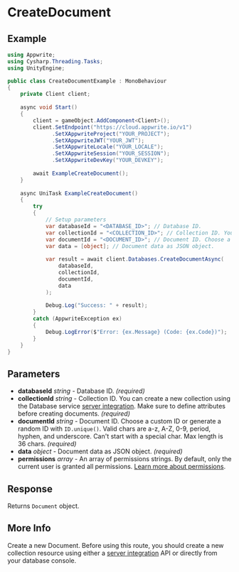 # CreateDocument

## Example

```csharp
using Appwrite;
using Cysharp.Threading.Tasks;
using UnityEngine;

public class CreateDocumentExample : MonoBehaviour
{
    private Client client;
    
    async void Start()
    {
        client = gameObject.AddComponent<Client>();
        client.SetEndpoint("https://cloud.appwrite.io/v1")
              .SetXAppwriteProject("YOUR_PROJECT");
              .SetXAppwriteJWT("YOUR_JWT");
              .SetXAppwriteLocale("YOUR_LOCALE");
              .SetXAppwriteSession("YOUR_SESSION");
              .SetXAppwriteDevKey("YOUR_DEVKEY");
        
        await ExampleCreateDocument();
    }
    
    async UniTask ExampleCreateDocument()
    {
        try
        {
            // Setup parameters
            var databaseId = "<DATABASE_ID>"; // Database ID.
            var collectionId = "<COLLECTION_ID>"; // Collection ID. You can create a new collection using the Database service [server integration](https://appwrite.io/docs/server/databases#databasesCreateCollection). Make sure to define attributes before creating documents.
            var documentId = "<DOCUMENT_ID>"; // Document ID. Choose a custom ID or generate a random ID with `ID.unique()`. Valid chars are a-z, A-Z, 0-9, period, hyphen, and underscore. Can&#039;t start with a special char. Max length is 36 chars.
            var data = [object]; // Document data as JSON object.
            
            var result = await client.Databases.CreateDocumentAsync(
                databaseId,
                collectionId,
                documentId,
                data
            );
            
            Debug.Log("Success: " + result);
        }
        catch (AppwriteException ex)
        {
            Debug.LogError($"Error: {ex.Message} (Code: {ex.Code})");
        }
    }
}
```

## Parameters

- **databaseId** *string* - Database ID. *(required)*
- **collectionId** *string* - Collection ID. You can create a new collection using the Database service [server integration](https://appwrite.io/docs/server/databases#databasesCreateCollection). Make sure to define attributes before creating documents. *(required)*
- **documentId** *string* - Document ID. Choose a custom ID or generate a random ID with `ID.unique()`. Valid chars are a-z, A-Z, 0-9, period, hyphen, and underscore. Can&#039;t start with a special char. Max length is 36 chars. *(required)*
- **data** *object* - Document data as JSON object. *(required)*
- **permissions** *array* - An array of permissions strings. By default, only the current user is granted all permissions. [Learn more about permissions](https://appwrite.io/docs/permissions).

## Response

Returns `Document` object.
## More Info

Create a new Document. Before using this route, you should create a new collection resource using either a [server integration](https://appwrite.io/docs/server/databases#databasesCreateCollection) API or directly from your database console.
